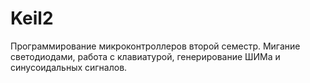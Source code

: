 # Keil2
Программирование микроконтроллеров второй семестр.
Мигание светодиодами, работа с клавиатурой, генерирование ШИМа и синусоидальных сигналов.
